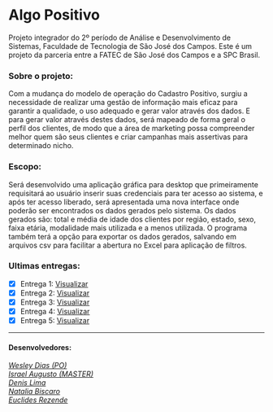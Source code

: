 # Algo Positivo
Projeto integrador do 2º período de Análise e Desenvolvimento de Sistemas, Faculdade de Tecnologia de São José dos Campos.
Este é um projeto da parceria entre a FATEC de São José dos Campos e a SPC Brasil.

### Sobre o projeto:
Com a mudança do modelo de operação do Cadastro Positivo, surgiu a necessidade de realizar uma gestão de informação mais eficaz para garantir a qualidade, o uso adequado e gerar valor através dos dados. E para gerar valor através destes dados, será mapeado de forma geral o perfil dos clientes, de modo que a área de marketing possa compreender melhor quem são seus clientes e criar campanhas mais assertivas para determinado nicho. 

### Escopo:
Será desenvolvido uma aplicação gráfica para desktop que primeiramente requisitará ao usuário inserir suas credenciais para ter acesso ao sistema, e após ter acesso liberado, será apresentada uma nova interface onde poderão ser encontrados os dados gerados pelo sistema. Os dados gerados são: total e média de idade dos clientes por região, estado, sexo, faixa etária, modalidade mais utilizada e a menos utilizada. O programa também terá a opção para exportar os dados gerados, salvando em arquivos csv para facilitar a abertura no Excel para aplicação de filtros. 

### Ultimas entregas:
- [x] Entrega 1:  [Visualizar](https://github.com/IsraelAugusto0110/PI_ADS_2Sem/tree/Entrega1)   
- [x] Entrega 2:  [Visualizar](https://github.com/IsraelAugusto0110/PI_ADS_2Sem/tree/Entrega2)   
- [x] Entrega 3:  [Visualizar](https://github.com/IsraelAugusto0110/PI_ADS_2Sem/tree/Entrega3)
- [x] Entrega 4:  [Visualizar](https://github.com/IsraelAugusto0110/PI_ADS_2Sem/tree/Entrega4) 
- [x] Entrega 5:  [Visualizar](https://github.com/IsraelAugusto0110/PI_ADS_2Sem/tree/Entrega5) 
 
---
#### Desenvolvedores:  
[*Wesley Dias (PO)*](https://github.com/WeDias)  
[*Israel Augusto (MASTER)*](https://github.com/IsraelAugusto0110)   
[*Denis Lima*](https://github.com/Denis-Lima)  
[*Natalia Biscaro*](https://github.com/NataliaBiscaro)   
[*Euclides Rezende*](https://github.com/euclas)

